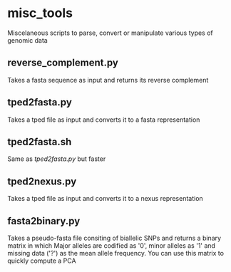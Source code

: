 # misc_tools
Miscelaneous scripts to parse, convert or manipulate various types of genomic data

## reverse_complement.py
Takes a fasta sequence as input and returns its reverse complement

## tped2fasta.py
Takes a tped file as input and converts it to a fasta representation

## tped2fasta.sh
Same as *tped2fasta.py* but faster

## tped2nexus.py
Takes a tped file as input and converts it to a nexus representation

## fasta2binary.py
Takes a pseudo-fasta file consiting of biallelic SNPs and returns a binary matrix in which Major alleles are codified as '0', minor alleles as '1' and missing data ('?') as the mean allele frequency. You can use this matrix to quickly compute a PCA
